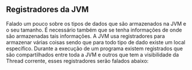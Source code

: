 ## Registradores da JVM



Falado um pouco sobre os tipos de dados que são armazenados na JVM e o seu tamanho. É necessário também que se tenha informações de onde são armazenadas tais informações. A JVM usa registradores para armazenar várias coisas sendo que para todo tipo de dado existe um local específico. Durante a execução de um programa existem registrados que são compartilhados entre toda a JVM e outros que tem a visibilidade da Thread corrente, esses registradores serão falados abaixo: